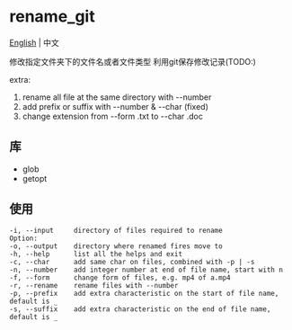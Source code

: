 # rename_git

[English](./README.md) | 中文

修改指定文件夹下的文件名或者文件类型
利用git保存修改记录(TODO:)

extra:

1. rename all file at the same directory with --number
2. add prefix or suffix with --number & --char (fixed)
3. change extension from --form .txt to --char .doc

## 库

- glob
- getopt

## 使用

    -i, --input     directory of files required to rename
    Option:
    -o, --output    directory where renamed fires move to
    -h, --help      list all the helps and exit
    -c, --char      add same char on files, combined with -p | -s
    -n, --number    add integer number at end of file name, start with n
    -f, --form      change form of files, e.g. mp4 of a.mp4
    -r, --rename    rename files with --number
    -p, --prefix    add extra characteristic on the start of file name, default is _
    -s, --suffix    add extra characteristic on the end of file name, default is _
